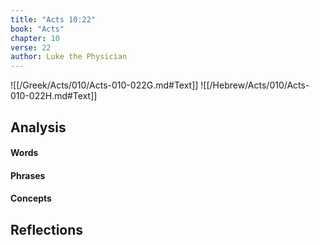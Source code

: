 ```yaml
---
title: "Acts 10:22"
book: "Acts"
chapter: 10
verse: 22
author: Luke the Physician
---
```

![[/Greek/Acts/010/Acts-010-022G.md#Text]]
![[/Hebrew/Acts/010/Acts-010-022H.md#Text]]

## Analysis

#### Words

#### Phrases

#### Concepts

## Reflections
